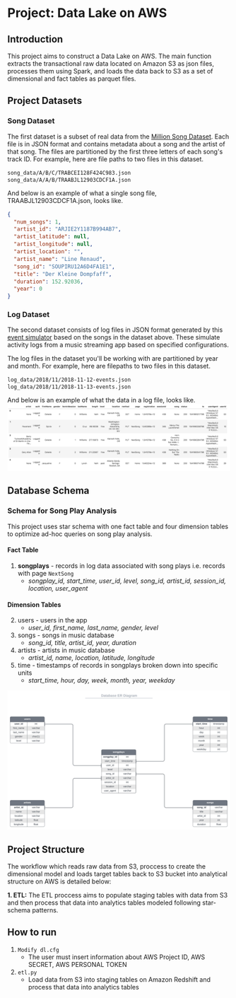 # Project: Data Lake on AWS

## Introduction
This project aims to construct a Data Lake on AWS.
The main function extracts the transactional raw data located on Amazon S3 as json files, processes them using Spark, and loads the data back to S3
as a set of dimensional and fact tables as parquet files.

## Project Datasets

### Song Dataset
The first dataset is a subset of real data from the [Million Song Dataset](http://millionsongdataset.com/).
Each file is in JSON format and contains metadata about a song and the artist of that song.
The files are partitioned by the first three letters of each song's track ID. For example, here are file paths to two files in this dataset.
```
song_data/A/B/C/TRABCEI128F424C983.json
song_data/A/A/B/TRAABJL12903CDCF1A.json
```
And below is an example of what a single song file, TRAABJL12903CDCF1A.json, looks like.

```json
{
  "num_songs": 1, 
  "artist_id": "ARJIE2Y1187B994AB7", 
  "artist_latitude": null, 
  "artist_longitude": null, 
  "artist_location": "", 
  "artist_name": "Line Renaud", 
  "song_id": "SOUPIRU12A6D4FA1E1", 
  "title": "Der Kleine Dompfaff", 
  "duration": 152.92036, 
  "year": 0
}
```

### Log Dataset
The second dataset consists of log files in JSON format generated by this [event simulator](https://github.com/Interana/eventsim) based on the songs in the dataset above.
These simulate activity logs from a music streaming app based on specified configurations.

The log files in the dataset you'll be working with are partitioned by year and month. For example, here are filepaths to two files in this dataset.

```
log_data/2018/11/2018-11-12-events.json
log_data/2018/11/2018-11-13-events.json
```
And below is an example of what the data in a log file, looks like.
![](https://github.com/willytakasawa/data-engineering-nanodegree/blob/master/Data%20Modeling%20with%20Postgres/imgs/log-data.png)

## Database Schema
### Schema for Song Play Analysis
This project uses star schema with one fact table and four dimension tables to optimize ad-hoc queries on song play analysis.

#### Fact Table
1. **songplays** - records in log data associated with song plays i.e. records with page ```NextSong```
    - *songplay_id, start_time, user_id, level, song_id, artist_id, session_id, location, user_agent*
#### Dimension Tables
2. users - users in the app
    - *user_id, first_name, last_name, gender, level*
3. songs - songs in music database
    - *song_id, title, artist_id, year, duration*
4. artists - artists in music database
    - *artist_id, name, location, latitude, longitude*
5. time - timestamps of records in songplays broken down into specific units
    - *start_time, hour, day, week, month, year, weekday*

![](https://github.com/willytakasawa/data-engineering-nanodegree/blob/master/Data%20Modeling%20with%20Postgres/imgs/db_erd.svg)

## Project Structure
The workflow which reads raw data from S3, proccess to create the dimensional model and loads target tables back to S3 bucket into analytical structure on AWS is detailed below:

**1. ETL:**
The ETL proccess aims to populate staging tables with data from S3 and then process that data into analytics tables modeled following star-schema patterns.


## How to run
1. ```Modify dl.cfg```
    - The user must insert information about AWS Project ID, AWS SECRET, AWS PERSONAL TOKEN
2. ```etl.py```
    - Load data from S3 into staging tables on Amazon Redshift and process that data into analytics tables
